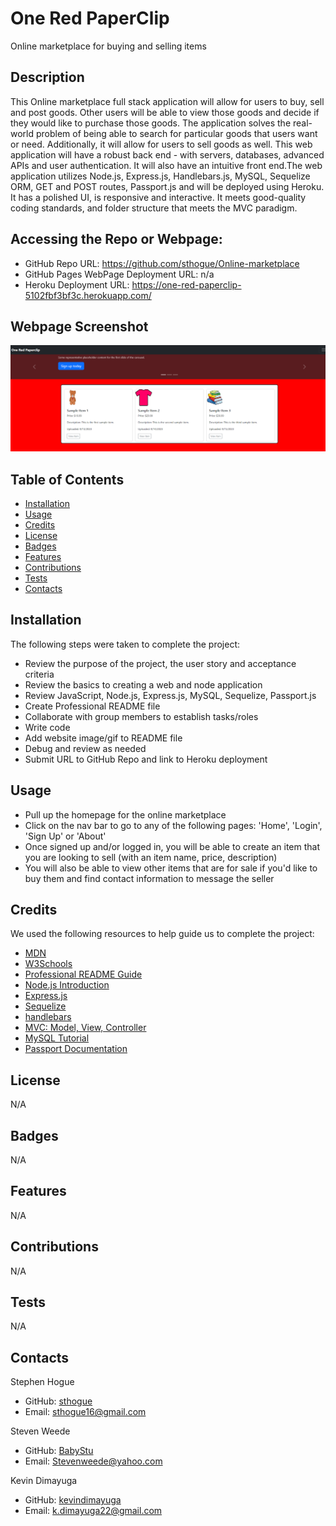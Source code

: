 # One Red PaperClip

Online marketplace for buying and selling items

## Description

This Online marketplace full stack application will allow for users to buy, sell and post goods. Other users will be able to view those goods and decide if they would like to purchase those goods. The application solves the real-world problem of being able to search for particular goods that users want or need. Additionally, it will allow for users to sell goods as well. This web application will have a robust back end - with servers, databases, advanced APIs and user authentication. It will also have an intuitive front end.The web application utilizes Node.js, Express.js, Handlebars.js, MySQL, Sequelize ORM, GET and POST routes, Passport.js and will be deployed using Heroku. It has a polished UI, is responsive and interactive. It meets good-quality coding standards, and folder structure that meets the MVC paradigm.

## Accessing the Repo or Webpage:

- GitHub Repo URL: https://github.com/sthogue/Online-marketplace
- GitHub Pages WebPage Deployment URL: n/a
- Heroku Deployment URL: https://one-red-paperclip-5102fbf3bf3c.herokuapp.com/

## Webpage Screenshot

![one red paperclip full stack application screenshot](./public/images/one-red-paperclip-5102fbf3bf3c.herokuapp.com_.png)

## Table of Contents

- [Installation](#installation)
- [Usage](#usage)
- [Credits](#credits)
- [License](#license)
- [Badges](#badges)
- [Features](#features)
- [Contributions](#contributions)
- [Tests](#tests)
- [Contacts](#Contacts)

## Installation

The following steps were taken to complete the project:
- Review the purpose of the project, the user story and acceptance criteria
- Review the basics to creating a web and node application
- Review JavaScript, Node.js, Express.js, MySQL, Sequelize, Passport.js
- Create Professional README file
- Collaborate with group members to establish tasks/roles
- Write code
- Add website image/gif to README file
- Debug and review as needed
- Submit URL to GitHub Repo and link to Heroku deployment

## Usage

- Pull up the homepage for the online marketplace
- Click on the nav bar to go to any of the following pages: 'Home', 'Login', 'Sign Up' or 'About'
- Once signed up and/or logged in, you will be able to create an item that you are looking to sell (with an item name, price, description)
- You will also be able to view other items that are for sale if you'd like to buy them and find contact information to message the seller

## Credits

We used the following resources to help guide us to complete the project:

- [MDN](https://developer.mozilla.org/en-US/)
- [W3Schools](https://www.w3schools.com/)
- [Professional README Guide](https://coding-boot-camp.github.io/full-stack/github/professional-readme-guide)
- [Node.js Introduction](https://www.w3schools.com/nodejs/nodejs_intro.asp)
- [Express.js](https://expressjs.com/)
- [Sequelize](https://sequelize.org/)
- [handlebars](https://handlebarsjs.com/)
- [MVC: Model, View, Controller](https://www.codecademy.com/article/mvc)
- [MySQL Tutorial](https://www.w3schools.com/MySQL/default.asp)
- [Passport Documentation](https://www.passportjs.org/docs/)

## License

N/A

## Badges

N/A

## Features

N/A

## Contributions

N/A

## Tests

N/A

## Contacts

Stephen Hogue
- GitHub: [sthogue](https://github.com/sthogue)
- Email: sthogue16@gmail.com

Steven Weede
- GitHub: [BabyStu](https://github.com/BabyStu)
- Email: Stevenweede@yahoo.com

Kevin Dimayuga
- GitHub: [kevindimayuga](https://github.com/kevindimayuga)
- Email: k.dimayuga22@gmail.com